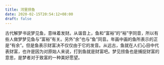 ```yaml
---
title: 河里捞鱼
date: 2020-02-15T20:54:12+08:00
draft: false
---
```


古代解梦书说梦见鱼，意味着发财。从谐音上，鱼和“富裕”的“裕”字同音，所以有些人做梦梦见鱼与“富裕”有关。另外“余”也与“鱼”同音。年画中画的鱼所表示的正是“有余”。但是鱼表示财富决不仅仅由于它的发音。从远古，鱼就在人们心目中代表财富，也许是因为对原始人来说，打到鱼就是财富吧。梦见捞鱼也是捕捉财富的意思，是梦者对于致富的一种美好愿望。